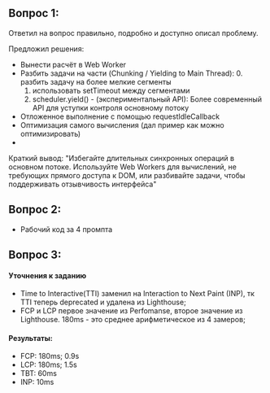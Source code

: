 ## Вопрос 1:

Ответил на вопрос правильно, подробно и доступно описал проблему.

Предложил решения:
 - Вынести расчёт в Web Worker
 - Разбить задачи на части (Chunking / Yielding to Main Thread):
   0. разбить задачу на более мелкие сегменты
   1. использовать setTimeout между сегментами
   2. scheduler.yield() - (экспериментальный API): Более современный API для уступки контроля основному потоку
 - Отложенное выполнение с помощью requestIdleCallback
 - Оптимизация самого вычисления (дал пример как можно оптимизировать)
 - 
Краткий вывод:
"Избегайте длительных синхронных операций в основном потоке. Используйте Web Workers для вычислений, не требующих прямого доступа к DOM, или разбивайте задачи, чтобы поддерживать отзывчивость интерфейса"

## Вопрос 2:
- Рабочий код за 4 промпта

## Вопрос 3:
#### Уточнения к заданию
- Time to Interactive(TTI) заменил на Interaction to Next Paint (INP), тк TTI теперь deprecated и удалена из Lighthouse;
- FCP и LCP первое значение из Perfomanse, второе значение из Lighthouse. 180ms - это среднее арифметическое из 4 замеров;

#### Результаты:
- FCP: 180ms; 0.9s
- LCP: 180ms; 1.5s
- TBT: 60ms 
- INP: 10ms
